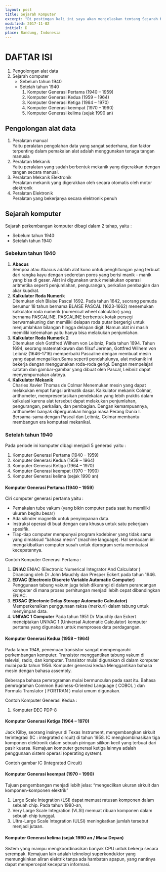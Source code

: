 ```yaml
---
layout: post
title: Sejarah Komputer
excerpt: "Di postingan kali ini saya akan menjelaskan tentang Sejarah Komputer."
modified: 2017-11-02
initial: D
place: Bandung, Indonesia
---
```


# DAFTAR ISI
1. Pengolongan alat data
2. Sejarah computer
	- Sebelum tahun 1940
	- Setelah tahun 1940	
		1. Komputer Generasi Pertama (1940 – 1959) 
		2. Komputer Generasi Kedua (1959 – 1964) 
		3. Komputer Generasi Ketiga (1964 – 1970) 
		4. Komputer Generasi keempat (1970 – 1990) 
		5. Komputer Generasi kelima (sejak 1990 an) 

## Pengolongan alat data

1. Peralatan manual  
	Yaitu peralatan pengolahan data yang sangat sederhana, dan faktor terpenting dalam pemakaian alat adalah menggunakan tenaga tangan manusia
2. Peralatan Mekanik  
	Yaitu peralatan yang sudah berbentuk mekanik yang digerakkan dengan tangan secara manual.
3. Peralatan Mekanik Elektronik  
	Peralatan mekanik yang digerakkan oleh secara otomatis oleh motor elektronik
4. Peralatan Elektronik  
	Peralatan yang bekerjanya secara elektronik penuh

## Sejarah komputer
Sejarah perkembangan komputer dibagi dalam 2 tahap, yaitu :  

* Sebelum tahun 1940
* Setelah tahun 1940

### Sebelum tahun 1940
1. **Abacus**  
	Sempoa atau Abacus adalah alat kuno untuk penghitungan yang terbuat dari rangka kayu dengan sederetan poros yang berisi manik - manik yang bisa di geser. Alat ini digunakan untuk melakukan operasi aritmetika seperti penjumlahan, pengurangan, perkalian pembagian dan akar kuadrat. 
2. **Kalkulator Roda Numerik**  
	Ditemukan oleh Blaise Pascal 1692. Pada tahun 1642, seorang pemuda berumur 18 tahun bernama BLAISE PASCAL (1623-1662) menemukan kalkulator roda numerik (numerical wheel calculator) yang bernama PASCALINE. PASCALINE berbentuk kotak persegi berwarnakuning dan memiliki delapan roda putar bergerigi untuk menjumlahkan bilangan hingga delapan digit. Namun alat ini masih memiliki kelemahan yaitu hanya bisa melakukan penjumlahan.
3. **Kalkulator Roda Numerik 2**  
	Ditemukan oleh Gottfred Wilhem von Leibniz, Pada tahun 1694. Tahun 1694, seorang matematikawan dan filsuf Jerman, Gottfred Wilhem von Leibniz (1646-1716) memperbaiki Pascaline dengan membuat mesin yang dapat mengalikan.Sama seperti pendahulunya, alat mekanik ini bekerja dengan menggunakan roda-roda gerigi. Dengan mempelajari catatan dan gambar-gambar yang dibuat oleh Pascal, Leibniz dapat menyempurnakan alatnya.
4. **Kalkulator Mekanik**  
	Charles Xavier Thomas de Colmar Menemukan mesin yang dapat melakukan empat fungsi aritmatik dasar. Kalkulator mekanik Colmar, arithometer, mempresentasikan pendekatan yang lebih praktis dalam kalkulasi karena alat tersebut dapat melakukan penjumlahan, pengurangan, perkalian, dan pembagian. Dengan kemampuannya, arithometer banyak dipergunakan hingga masa Perang Dunia I. Bersama-sama dengan Pascal dan Leibniz, Colmar membantu membangun era komputasi mekanikal.

### Setelah tahun 1940
Pada periode ini komputer dibagi menjadi 5 generasi yaitu :

1. Komputer Generasi Pertama (1940 – 1959) 
2. Komputer Generasi Kedua (1959 – 1964) 
3. Komputer Generasi Ketiga (1964 – 1970) 
4. Komputer Generasi keempat (1970 – 1990) 
5. Komputer Generasi kelima (sejak 1990 an) 

#### Komputer Generasi Pertama (1940 – 1959) 
Ciri computer generasi pertama yaitu :

* Pemakaian tube vakum (yang bikin computer pada saat itu memiliki ukuran begitu besar)
* Ada silinder magnetik untuk penyimpanan data. 
* Instruksi operasi di buat dengan cara khusus untuk satu pekerjaan spesifik. 
* Tiap-tiap computer mempunyai program kode­biner yang tidak sama yang dimaksud “bahasa mesin” (machine language). Hal semacam ini mengakibatkan computer susah untuk diprogram serta membatasi kecepatannya.

Contoh Komputer Generasi Pertama :

1. **ENIAC**
	ENIAC (Electronic Numerical Integrator And Calculator ) Dirancang oleh Dr John Mauchly dan Presper Eckert pada tahun 1946.
2. **EDVAC (Electronic Discrete Variable Automatic Computer)**
	Penggunaan tabung vakum juga telah dikurangi di dalam perancangan komputer di mana proses perhitungan menjadi lebih cepat dibandingkan ENIAC.
3. **EDSAC (Electonic Delay Storage Automatic Calculator)**
	Memperkenalkan penggunaan raksa (merkuri) dalam tabung untuk menyimpan data.
4. **UNIVAC 1 Computer**
	Pada tahun 1951 Dr Mauchly dan Eckert menciptakan UNIVAC 1 (Universal Automatic Calculator) komputer pertama yang digunakan untuk memproses data perdagangan.

#### Komputer Generasi Kedua (1959 – 1964) 
Pada tahun 1948, penemuan transistor sangat mempengaruhi perkembangan komputer. Transistor menggantikan tabung vakum di televisi, radio, dan komputer. Transistor mulai digunakan di dalam komputer mulai pada tahun 1956. Komputer generasi kedua Menggantikan bahasa mesin dengan bahasa assembly. 

Beberapa bahasa pemrograman mulai bermunculan pada saat itu. Bahasa pemrograman Common Business-Oriented Language ( COBOL ) dan Formula Translator ( FORTRAN ) mulai umum digunakan.

Contoh Komputer Generasi Kedua :

1. Komputer DEC PDP-8

#### Komputer Generasi Ketiga (1964 – 1970) 
Jack Kilby, seorang insinyur di Texas Instrument, mengembangkan sirkuit terintegrasi (IC : integrated circuit) di tahun 1958. IC mengkombinasikan tiga komponen elektronik dalam sebuah piringan silikon kecil yang terbuat dari pasir kuarsa. Kemajuan komputer generasi ketiga lainnya adalah penggunaan sistem operasi (operating system).

Contoh gambar IC (Integrated Circuit)

#### Komputer Generasi keempat (1970 – 1990) 
Tujuan pengembangan menjadi lebih jelas: “mengecilkan ukuran sirkuit dan komponen-komponen elektrik” 

1. Large Scale Integration (LSI) dapat memuat ratusan komponen dalam sebuah chip. Pada tahun 1980-an, 
2. Very Large Scale Integration (VLSI) memuat ribuan komponen dalam sebuah chip tunggal.
3. Ultra-Large Scale Integration (ULSI) meningkatkan jumlah tersebut menjadi jutaan.

#### Komputer Generasi kelima (sejak 1990 an / Masa Depan) 
Sistem yang mampu mengkoordinasikan banyak CPU untuk bekerja secara serempak. Kemajuan lain adalah teknologi superkonduktor yang memungkinkan aliran elektrik tanpa ada hambatan apapun, yang nantinya dapat mempercepat kecepatan informasi.